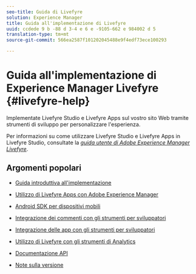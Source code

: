 ```yaml
---
seo-title: Guida di Livefyre
solution: Experience Manager
title: Guida all'implementazione di Livefyre
uuid: ccdede 9 b -88 d 3-4 e 6 e -9105-662 e 984002 d 5
translation-type: tm+mt
source-git-commit: 566ea2587f101202045488e9f4edf73ece100293

---
```



# Guida all'implementazione di Experience Manager Livefyre {#livefyre-help}

Implementate Livefyre Studio e Livefyre Apps sul vostro sito Web tramite strumenti di sviluppo per personalizzare l'esperienza.

Per informazioni su come utilizzare Livefyre Studio e Livefyre Apps in Livefyre Studio, consultate la [*guida utente di Adobe Experience Manager Livefyre*](/help/using/home.md).

## Argomenti popolari

* [Guida introduttiva all'implementazione](c-getting-started/c-getting-started.md)

* [Utilizzo di Livefyre Apps con Adobe Experience Manager](https://helpx.adobe.com/experience-manager/6-4/sites/administering/using/livefyre.html)

* [Android SDK per dispositivi mobili](c-mobile-sdks/c-android-sdk.md)

* [Integrazione dei commenti con gli strumenti per sviluppatori](/help/implementation/c-app-integrations/c-comments-integration/c-comments-integration.md)

* [Integrazione delle app con gli strumenti per sviluppatori](/help/implementation/c-getting-started/c-implementation-process/c-implementation-process.md)

* [Utilizzo di Livefyre con gli strumenti di Analytics](/help/implementation/livefyre-analytics/livefyre-analytics.md)

* [Documentazione API](https://api.livefyre.com)

* [Note sulla versione](/help/using/c-rn/c-rn.md)
